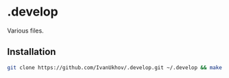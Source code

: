 # .develop

Various files.

## Installation

```bash
git clone https://github.com/IvanUkhov/.develop.git ~/.develop && make -C ~/.develop
```
